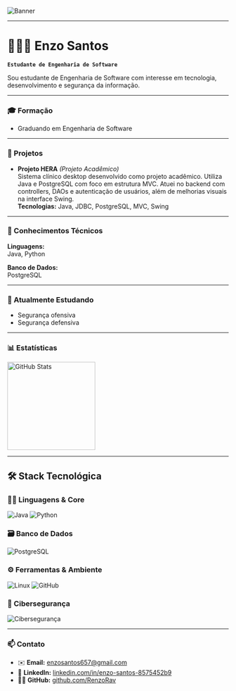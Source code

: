 ![Banner](https://i.imgur.com/4n8z0Wo.jpeg)

---

# 👨🏻‍💻 Enzo Santos

**`Estudante de Engenharia de Software`**

Sou estudante de Engenharia de Software com interesse em tecnologia, desenvolvimento e segurança da informação.

---

### 🎓 Formação

- Graduando em Engenharia de Software

---

### 🚀 Projetos

- **Projeto HERA** *(Projeto Acadêmico)*  
  Sistema clínico desktop desenvolvido como projeto acadêmico. Utiliza Java e PostgreSQL com foco em estrutura MVC. Atuei no backend com controllers, DAOs e autenticação de usuários, além de melhorias visuais na interface Swing.  
  **Tecnologias:** Java, JDBC, PostgreSQL, MVC, Swing

---

### 🧠 Conhecimentos Técnicos

**Linguagens:**  
Java, Python

**Banco de Dados:**  
PostgreSQL

---

### 📘 Atualmente Estudando

- Segurança ofensiva  
- Segurança defensiva  

---

### 📊 Estatísticas

<p>
  <img 
    alt="GitHub Stats" 
    height="200" 
    src="https://github-readme-stats.vercel.app/api?username=RenzoRav&show_icons=true&theme=tokyonight&include_all_commits=true&locale=pt-br" 
  />
</p>

---

## 🛠️ Stack Tecnológica

### 👨‍💻 Linguagens & Core
![Java](https://img.shields.io/badge/Java-%23ED8B00.svg?style=for-the-badge&logo=java&logoColor=white)
![Python](https://img.shields.io/badge/Python-3776AB?style=for-the-badge&logo=python&logoColor=white)

### 🗃️ Banco de Dados
![PostgreSQL](https://img.shields.io/badge/PostgreSQL-336791?style=for-the-badge&logo=postgresql&logoColor=white)

### ⚙️ Ferramentas & Ambiente
![Linux](https://img.shields.io/badge/Linux-FCC624?style=for-the-badge&logo=linux&logoColor=black)
![GitHub](https://img.shields.io/badge/GitHub-121013?style=for-the-badge&logo=github&logoColor=white)

### 🔐 Cibersegurança
![Cibersegurança](https://img.shields.io/badge/Ciberseguran%C3%A7a-007396?style=for-the-badge&logo=security&logoColor=white)

---

### 📫 Contato

- ✉️ **Email:** enzosantos657@gmail.com  
- 💼 **LinkedIn:** [linkedin.com/in/enzo-santos-8575452b9](https://www.linkedin.com/in/enzo-santos-8575452b9/)  
- 🧑‍💻 **GitHub:** [github.com/RenzoRav](https://github.com/RenzoRav)
